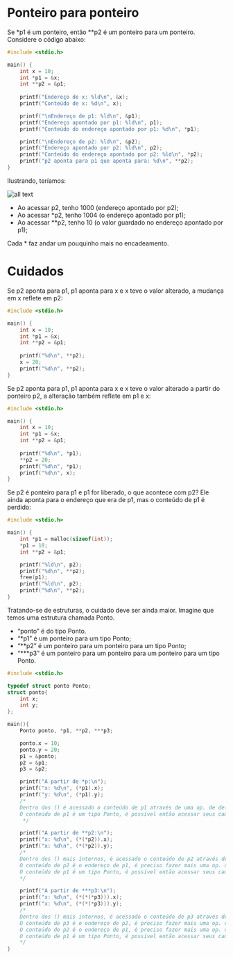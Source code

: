 # Ponteiro para ponteiro

Se *p1 é um ponteiro, então **p2 é um ponteiro para um ponteiro. Considere o código abaixo:

```c
#include <stdio.h>

main() {
    int x = 10;
    int *p1 = &x;
    int **p2 = &p1;
    
    printf("Endereço de x: %ld\n", &x);
    printf("Conteúdo de x: %d\n", x);

    printf("\nEndereço de p1: %ld\n", &p1);
    printf("Endereço apontado por p1: %ld\n", p1);
    printf("Conteúdo do endereço apontado por p1: %d\n", *p1);

    printf("\nEndereço de p2: %ld\n", &p2);
    printf("Endereço apontado por p2: %ld\n", p2);
    printf("Conteúdo do endereço apontado por p2: %ld\n", *p2);
    printf("p2 aponta para p1 que aponta para: %d\n", **p2);
}
```

Ilustrando, teríamos:

![all text](https://github.com/emanoelim/algoritmos_e_ed/blob/master/img/ponteiro_para_ponteiro.png)

- Ao acessar p2, tenho 1000 (endereço apontado por p2);
- Ao acessar *p2, tenho 1004 (o endereço apontado por p1);
- Ao acessar **p2, tenho 10 (o valor guardado no endereço apontado por p1);

Cada * faz andar um pouquinho mais no encadeamento.

# Cuidados

Se p2 aponta para p1, p1 aponta para x e x teve o valor alterado, a mudança em x reflete em p2:

```c
#include <stdio.h>

main() {
    int x = 10;
    int *p1 = &x;
    int **p2 = &p1;
    
    printf("%d\n", **p2);
    x = 20;
    printf("%d\n", **p2);
}
```

Se p2 aponta para p1, p1 aponta para x e x teve o valor alterado a partir do ponteiro p2, a alteração também reflete em p1 e x:

```c
#include <stdio.h>

main() {
    int x = 10;
    int *p1 = &x;
    int **p2 = &p1;
    
    printf("%d\n", *p1);
    **p2 = 20;
    printf("%d\n", *p1);
    printf("%d\n", x);
}
```

Se p2 é ponteiro para p1 e p1 for liberado, o que acontece com p2? Ele ainda aponta para o endereço que era de p1, mas o 
conteúdo de p1 é perdido:

```c
#include <stdio.h>

main() {
    int *p1 = malloc(sizeof(int));
    *p1 = 10;
    int **p2 = &p1;

    printf("%ld\n", p2);
    printf("%d\n", **p2);
    free(p1);
    printf("%ld\n", p2);
    printf("%d\n", **p2);
}
```

Tratando-se de estruturas, o cuidado deve ser ainda maior. Imagine que temos uma estrutura chamada Ponto. 
- “ponto” é do tipo Ponto.     
- “*p1” é um ponteiro para um tipo Ponto;
- “**p2” é um ponteiro para um ponteiro para um tipo Ponto;
- “***p3” é um ponteiro para um ponteiro para um ponteiro para um tipo Ponto.

```c
#include <stdio.h>

typedef struct ponto Ponto;
struct ponto{
    int x;
    int y;
};

main(){
    Ponto ponto, *p1, **p2, ***p3;

    ponto.x = 10;
    ponto.y = 20;
    p1 = &ponto;
    p2 = &p1;
    p3 = &p2;

    printf("A partir de *p:\n");
    printf("x: %d\n", (*p1).x);
    printf("y: %d\n", (*p1).y);
    /*
    Dentro dos () é acessado o conteúdo de p1 através de uma op. de deferência.
    O conteúdo de p1 é um tipo Ponto, é possível então acessar seus campos.
     */

    printf("A partir de **p2:\n");
    printf("x: %d\n", (*(*p2)).x);
    printf("x: %d\n", (*(*p2)).y);
    /*
    Dentro dos () mais internos, é acessado o conteúdo de p2 através de uma op. de deferência.
    O conteúdo de p2 é o endereço de p1, é preciso fazer mais uma op. de deferência.
    O conteúdo de p1 é um tipo Ponto, é possível então acessar seus campos.
    */

    printf("A partir de ***p3:\n");
    printf("x: %d\n", (*(*(*p3))).x);
    printf("x: %d\n", (*(*(*p3))).y);
    /*
    Dentro dos () mais internos, é acessado o conteúdo de p3 através de uma operação de deferência.
    O conteúdo de p3 é o endereço de p2, é preciso fazer mais uma op. de deferência.
    O conteúdo de p2 é o endereço de p1, é preciso fazer mais uma op. de deferência.
    O conteúdo de p1 é um tipo Ponto, é possível então acessar seus campos.
    */
}
```
